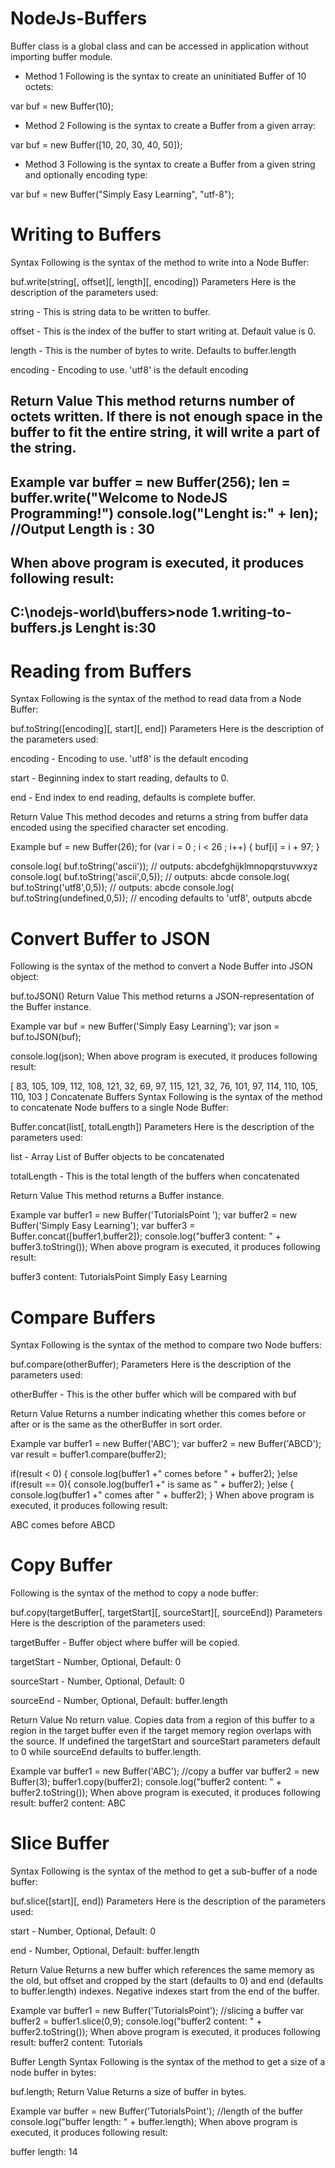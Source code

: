 # NodeJs-Buffers

Buffer class is a global class and can be accessed in application without importing buffer module.

* Method 1
Following is the syntax to create an uninitiated Buffer of 10 octets:

var buf = new Buffer(10);

* Method 2
Following is the syntax to create a Buffer from a given array:

var buf = new Buffer([10, 20, 30, 40, 50]);

* Method 3
Following is the syntax to create a Buffer from a given string and optionally encoding type:

var buf = new Buffer("Simply Easy Learning", "utf-8");


# Writing to Buffers
Syntax
Following is the syntax of the method to write into a Node Buffer:

buf.write(string[, offset][, length][, encoding])
Parameters
Here is the description of the parameters used:

string - This is string data to be written to buffer.

offset - This is the index of the buffer to start writing at. Default value is 0.

length - This is the number of bytes to write. Defaults to buffer.length

encoding - Encoding to use. 'utf8' is the default encoding

Return Value
This method returns number of octets written. 
If there is not enough space in the buffer to fit the entire string, it will write a part of the string.
--
Example
var buffer = new Buffer(256);
len = buffer.write("Welcome to NodeJS Programming!")
console.log("Lenght is:" + len); //Output Length is : 30
--
When above program is executed, it produces following result:
--
C:\nodejs-world\buffers>node 1.writing-to-buffers.js
Lenght is:30
--

# Reading from Buffers

Syntax
Following is the syntax of the method to read data from a Node Buffer:

buf.toString([encoding][, start][, end])
Parameters
Here is the description of the parameters used:

encoding - Encoding to use. 'utf8' is the default encoding

start - Beginning index to start reading, defaults to 0.

end - End index to end reading, defaults is complete buffer.

Return Value
This method decodes and returns a string from buffer data encoded using the specified character set encoding.

Example
buf = new Buffer(26);
for (var i = 0 ; i < 26 ; i++) {
  buf[i] = i + 97;
}

console.log( buf.toString('ascii'));       // outputs: abcdefghijklmnopqrstuvwxyz
console.log( buf.toString('ascii',0,5));   // outputs: abcde
console.log( buf.toString('utf8',0,5));    // outputs: abcde
console.log( buf.toString(undefined,0,5)); // encoding defaults to 'utf8', outputs abcde

# Convert Buffer to JSON
Following is the syntax of the method to convert a Node Buffer into JSON object:

buf.toJSON()
Return Value
This method returns a JSON-representation of the Buffer instance.

Example
var buf = new Buffer('Simply Easy Learning');
var json = buf.toJSON(buf);

console.log(json);
When above program is executed, it produces following result:

[ 83, 105, 109, 112, 108, 121, 32, 69, 97, 115, 121, 32, 76, 101, 97, 114, 110, 105, 110, 103 ]
Concatenate Buffers
Syntax
Following is the syntax of the method to concatenate Node buffers to a single Node Buffer:

Buffer.concat(list[, totalLength])
Parameters
Here is the description of the parameters used:

list - Array List of Buffer objects to be concatenated

totalLength - This is the total length of the buffers when concatenated

Return Value
This method returns a Buffer instance.

Example
var buffer1 = new Buffer('TutorialsPoint ');
var buffer2 = new Buffer('Simply Easy Learning');
var buffer3 = Buffer.concat([buffer1,buffer2]);
console.log("buffer3 content: " + buffer3.toString());
When above program is executed, it produces following result:

buffer3 content: TutorialsPoint Simply Easy Learning

# Compare Buffers
Syntax
Following is the syntax of the method to compare two Node buffers:

buf.compare(otherBuffer);
Parameters
Here is the description of the parameters used:

otherBuffer - This is the other buffer which will be compared with buf

Return Value
Returns a number indicating whether this comes before or after or is the same as the otherBuffer in sort order.

Example
var buffer1 = new Buffer('ABC');
var buffer2 = new Buffer('ABCD');
var result = buffer1.compare(buffer2);

if(result < 0) {
   console.log(buffer1 +" comes before " + buffer2);
}else if(result == 0){
   console.log(buffer1 +" is same as " + buffer2);
}else {
   console.log(buffer1 +" comes after " + buffer2);
}
When above program is executed, it produces following result:

ABC comes before ABCD


# Copy Buffer

Following is the syntax of the method to copy a node buffer:

buf.copy(targetBuffer[, targetStart][, sourceStart][, sourceEnd])
Parameters
Here is the description of the parameters used:

targetBuffer - Buffer object where buffer will be copied.

targetStart - Number, Optional, Default: 0

sourceStart - Number, Optional, Default: 0

sourceEnd - Number, Optional, Default: buffer.length

Return Value
No return value. Copies data from a region of this buffer to a region in the target buffer even if the target memory region overlaps with the source. If undefined the targetStart and sourceStart parameters default to 0 while sourceEnd defaults to buffer.length.

Example
var buffer1 = new Buffer('ABC');
//copy a buffer
var buffer2 = new Buffer(3);
buffer1.copy(buffer2);
console.log("buffer2 content: " + buffer2.toString());
When above program is executed, it produces following result:
buffer2 content: ABC


# Slice Buffer
Syntax
Following is the syntax of the method to get a sub-buffer of a node buffer:

buf.slice([start][, end])
Parameters
Here is the description of the parameters used:

start - Number, Optional, Default: 0

end - Number, Optional, Default: buffer.length

Return Value
Returns a new buffer which references the same memory as the old, but offset and cropped by the start (defaults to 0) and end (defaults to buffer.length) indexes. Negative indexes start from the end of the buffer.

Example
var buffer1 = new Buffer('TutorialsPoint');
//slicing a buffer
var buffer2 = buffer1.slice(0,9);
console.log("buffer2 content: " + buffer2.toString());
When above program is executed, it produces following result:
buffer2 content: Tutorials

Buffer Length
Syntax
Following is the syntax of the method to get a size of a node buffer in bytes:

buf.length;
Return Value
Returns a size of buffer in bytes.

Example
var buffer = new Buffer('TutorialsPoint');
//length of the buffer
console.log("buffer length: " + buffer.length);
When above program is executed, it produces following result:

buffer length: 14
